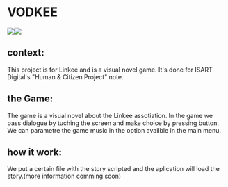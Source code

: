 # VODKEE
<a href="https://www.isart.fr/"><img src = "https://www.isart.fr/app/uploads//2019/10/ISART-Digital.png"></a><a href="https://linkee.co/"><img src = "https://linkee.co/wp-content/uploads/2021/06/logoblanc-150x60.png"></a>
## context:
This project is for Linkee and is a visual novel game. It's done for ISART Digital's "Human & Citizen Project" note.
## the Game:
The game is a visual novel about the Linkee assotiation. In the game we pass dialogue by tuching the screen and make choice by pressing button.
We can parametre the game music in the option availble in the main menu.
## how it work:
We put a certain file with the story scripted and the aplication will load the story.(more information comming soon)
